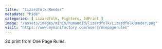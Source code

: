 ```yaml
---
title:  "Lizardfolk Render"
metadate: "hide"
categories: [ Lizardfolk, Fighters, 3dPrint ]
image: "/assets/images/minis/humanoid/lizardfolk/LizardfolkRender.png"
visit: "https://www.myminifactory.com/users/onepagerules"
---
```

3d print from One Page Rules.